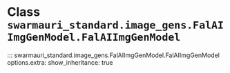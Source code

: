 # Class `swarmauri_standard.image_gens.FalAIImgGenModel.FalAIImgGenModel`

::: swarmauri_standard.image_gens.FalAIImgGenModel.FalAIImgGenModel
    options.extra:
      show_inheritance: true

